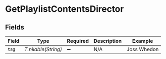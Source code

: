 # GetPlaylistContentsDirector


## Fields

| Field               | Type                | Required            | Description         | Example             |
| ------------------- | ------------------- | ------------------- | ------------------- | ------------------- |
| `tag`               | *T.nilable(String)* | :heavy_minus_sign:  | N/A                 | Joss Whedon         |